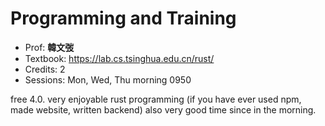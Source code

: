 # Programming and Training

- Prof: **韓文弢**
- Textbook: https://lab.cs.tsinghua.edu.cn/rust/
- Credits: 2
- Sessions: Mon, Wed, Thu morning 0950

free 4.0. very enjoyable rust programming (if you have ever used npm, made website, written backend) also very good time since in the morning.